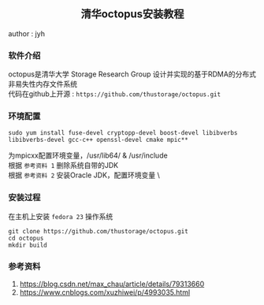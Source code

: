 ## <center>**清华octopus安装教程**</center>
author : jyh
### **软件介绍**
octopus是清华大学 Storage Research Group 设计并实现的基于RDMA的分布式非易失性内存文件系统 \
代码在github上开源 : `https://github.com/thustorage/octopus.git`

### **环境配置**
```shell
sudo yum install fuse-devel cryptopp-devel boost-devel libibverbs libibverbs-devel gcc-c++ openssl-devel cmake mpic**
```
为mpicxx配置环境变量，/usr/lib64/ & /usr/include \
根据 `参考资料 1` 删除系统自带的JDK \
根据 `参考资料 2` 安装Oracle JDK，配置环境变量 \

### **安装过程**
在主机上安装 `fedora 23` 操作系统
```shell
git clone https://github.com/thustorage/octopus.git
cd octopus
mkdir build
```

### **参考资料**
1. https://blog.csdn.net/max_chau/article/details/79313660
2. https://www.cnblogs.com/xuzhiwei/p/4993035.html